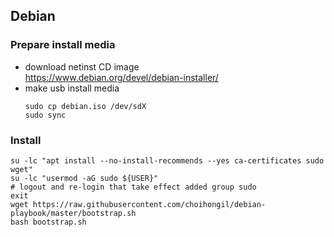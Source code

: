## Debian
### Prepare install media
- download netinst CD image  
  https://www.debian.org/devel/debian-installer/
- make usb install media
  ```
  sudo cp debian.iso /dev/sdX
  sudo sync
  ```
### Install
```
su -lc "apt install --no-install-recommends --yes ca-certificates sudo wget"
su -lc "usermod -aG sudo ${USER}"
# logout and re-login that take effect added group sudo
exit
wget https://raw.githubusercontent.com/choihongil/debian-playbook/master/bootstrap.sh
bash bootstrap.sh
```
